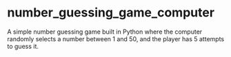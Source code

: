 # number_guessing_game_computer
A simple number guessing game built in Python where the computer randomly selects a number between 1 and 50, and the player has 5 attempts to guess it.
